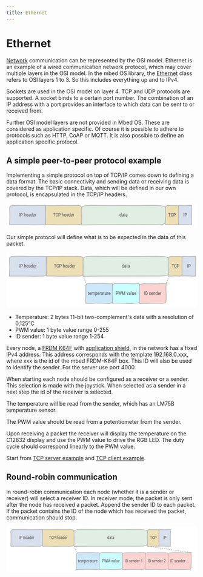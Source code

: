 ```yaml
---
title: Ethernet
---
```


# Ethernet

[Network](https://os.mbed.com/docs/mbed-os/v6.3/apis/connectivity-architecture.html) communication can be represented by the OSI model. Ethernet is an example of a wired communication network protocol, which may cover multiple layers in the OSI model. In the mbed OS library, the [Ethernet](https://os.mbed.com/docs/mbed-os/v6.3/apis/ethernet.html) class refers to OSI layers 1 to 3. So this includes everything up and to IPv4.

Sockets are used in the OSI model on layer 4. TCP and UDP protocols are supported. A socket binds to a certain port number. The combination of an IP address with a port provides an interface to which data can be sent to or received from.

Further OSI model layers are not provided in Mbed OS. These are considered as application specific. Of course it is possible to adhere to protocols such as HTTP, CoAP or MQTT. It is also possible to define an application specific protocol.

## A simple peer-to-peer protocol example

Implementing a simple protocol on top of TCP/IP comes down to defining a data format. The basic connectivity and sending data or receiving data is covered by the TCP/IP stack. Data, which will be defined in our own protocol, is encapsulated in the TCP/IP headers.

![Packet encapsulated in the IP and TCP header](./assets/packet.png)

Our simple protocol will define what is to be expected in the data of this packet.

![Simple protocol implementation](./assets/simple-protocol.png)

* Temperature: 2 bytes 11-bit two-complement's data with a resolution of 0,125°C
* PWM value: 1 byte value range 0-255
* ID sender: 1 byte value range 1-254

Every node, a [FRDM K64F](https://os.mbed.com/platforms/FRDM-K64F/) with [application shield](https://os.mbed.com/components/mbed-Application-Shield/), in the network has a fixed IPv4 address. This address corresponds with the template 192.168.0.xxx, where xxx is the id of the mbed FRDM-K64F box. This ID will also be used to identify the sender. For the server use port 4000.

When starting each node should be configured as a receiver or a sender. This selection is made with the joystick. When selected as a sender in a next step the id of the receiver is selected.

The temperature will be read from the sender, which has an LM75B temperature sensor.

The PWM value should be read from a potentiometer from the sender.

Upon receiving a packet the receiver will display the temperature on the C12832 display and use the PWM value to drive the RGB LED. The duty cycle should correspond linearly to the PWM value.

Start from [TCP server example](https://os.mbed.com/users/pcordemans/code/tcp-server/) and [TCP client example](https://os.mbed.com/users/pcordemans/code/tcp-client/).

## Round-robin communication

In round-robin communication each node (whether it is a sender or receiver) will select a receiver ID. In receiver mode, the packet is only sent after the node has received a packet. Append the sender ID to each packet. If the packet contains the ID of the node which has received the packet, communication should stop.

![Round-robin protocol implementation](./assets/round-robin.png)
